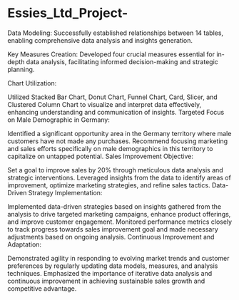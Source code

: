 # Essies_Ltd_Project-

Data Modeling: Successfully established relationships between 14 tables, enabling comprehensive data analysis and insights generation.

Key Measures Creation: Developed four crucial measures essential for in-depth data analysis, facilitating informed decision-making and strategic planning.

Chart Utilization:

Utilized Stacked Bar Chart, Donut Chart, Funnel Chart, Card, Slicer, and Clustered Column Chart to visualize and interpret data effectively, enhancing understanding and communication of insights.
Targeted Focus on Male Demographic in Germany:

Identified a significant opportunity area in the Germany territory where male customers have not made any purchases.
Recommend focusing marketing and sales efforts specifically on male demographics in this territory to capitalize on untapped potential.
Sales Improvement Objective:

Set a goal to improve sales by 20% through meticulous data analysis and strategic interventions.
Leveraged insights from the data to identify areas of improvement, optimize marketing strategies, and refine sales tactics.
Data-Driven Strategy Implementation:

Implemented data-driven strategies based on insights gathered from the analysis to drive targeted marketing campaigns, enhance product offerings, and improve customer engagement.
Monitored performance metrics closely to track progress towards sales improvement goal and made necessary adjustments based on ongoing analysis.
Continuous Improvement and Adaptation:

Demonstrated agility in responding to evolving market trends and customer preferences by regularly updating data models, measures, and analysis techniques.
Emphasized the importance of iterative data analysis and continuous improvement in achieving sustainable sales growth and competitive advantage.
